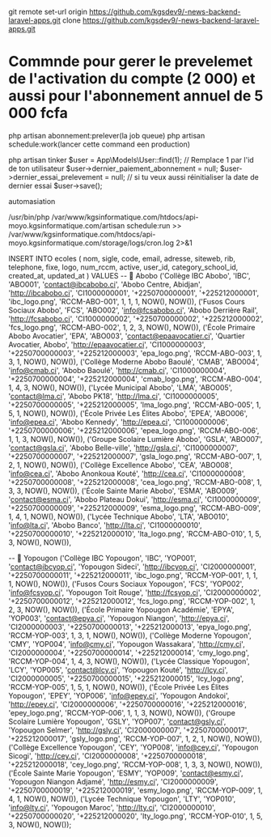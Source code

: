 git remote set-url origin  https://github.com/kgsdev9/-news-backend-laravel-apps.git clone  https://github.com/kgsdev9/-news-backend-laravel-apps.git

 

# Commnde pour gerer le prevelemet de l'activation du compte (2 000) et aussi pour l'abonnement annuel de 5 000 fcfa 
php artisan abonnement:prelever(la job queue)
php artisan schedule:work(lancer cette command een production)



php artisan tinker
$user = App\Models\User::find(1); // Remplace 1 par l'id de ton utilisateur
$user->dernier_paiement_abonnement = null;
$user->dernier_essai_prelevement = null; // si tu veux aussi réinitialiser la date de dernier essai
$user->save();

automasiation 

/usr/bin/php /var/www/kgsinformatique.com/htdocs/api-moyo.kgsinformatique.com/artisan schedule:run >> /var/www/kgsinformatique.com/htdocs/api-moyo.kgsinformatique.com/storage/logs/cron.log 2>&1

INSERT INTO ecoles (
    nom, sigle, code, email, adresse, siteweb, rib, telephone, fixe, logo,
    num_rccm, active, user_id, category_school_id, created_at, updated_at
) VALUES
-- 🔹 Abobo
('Collège IBC Abobo', 'IBC', 'ABO001', 'contact@ibcabobo.ci', 'Abobo Centre, Abidjan', 'http://ibcabobo.ci', 'CI1000000001', '+2250700000001', '+225212000001', 'ibc_logo.png', 'RCCM-ABO-001', 1, 1, 1, NOW(), NOW()),
('Fusos Cours Sociaux Abobo', 'FCS', 'ABO002', 'info@fcsabobo.ci', 'Abobo Derrière Rail', 'http://fcsabobo.ci', 'CI1000000002', '+2250700000002', '+225212000002', 'fcs_logo.png', 'RCCM-ABO-002', 1, 2, 3, NOW(), NOW()),
('École Primaire Abobo Avocatier', 'EPA', 'ABO003', 'contact@epaavocatier.ci', 'Quartier Avocatier, Abobo', 'http://epaavocatier.ci', 'CI1000000003', '+2250700000003', '+225212000003', 'epa_logo.png', 'RCCM-ABO-003', 1, 3, 1, NOW(), NOW()),
('Collège Moderne Abobo Baoulé', 'CMAB', 'ABO004', 'info@cmab.ci', 'Abobo Baoulé', 'http://cmab.ci', 'CI1000000004', '+2250700000004', '+225212000004', 'cmab_logo.png', 'RCCM-ABO-004', 1, 4, 3, NOW(), NOW()),
('Lycée Municipal Abobo', 'LMA', 'ABO005', 'contact@lma.ci', 'Abobo PK18', 'http://lma.ci', 'CI1000000005', '+2250700000005', '+225212000005', 'lma_logo.png', 'RCCM-ABO-005', 1, 5, 1, NOW(), NOW()),
('École Privée Les Élites Abobo', 'EPEA', 'ABO006', 'info@epea.ci', 'Abobo Kennedy', 'http://epea.ci', 'CI1000000006', '+2250700000006', '+225212000006', 'epea_logo.png', 'RCCM-ABO-006', 1, 1, 3, NOW(), NOW()),
('Groupe Scolaire Lumière Abobo', 'GSLA', 'ABO007', 'contact@gsla.ci', 'Abobo Belle-ville', 'http://gsla.ci', 'CI1000000007', '+2250700000007', '+225212000007', 'gsla_logo.png', 'RCCM-ABO-007', 1, 2, 1, NOW(), NOW()),
('Collège Excellence Abobo', 'CEA', 'ABO008', 'info@cea.ci', 'Abobo Anonkoua Kouté', 'http://cea.ci', 'CI1000000008', '+2250700000008', '+225212000008', 'cea_logo.png', 'RCCM-ABO-008', 1, 3, 3, NOW(), NOW()),
('École Sainte Marie Abobo', 'ESMA', 'ABO009', 'contact@esma.ci', 'Abobo Plateau Dokui', 'http://esma.ci', 'CI1000000009', '+2250700000009', '+225212000009', 'esma_logo.png', 'RCCM-ABO-009', 1, 4, 1, NOW(), NOW()),
('Lycée Technique Abobo', 'LTA', 'ABO010', 'info@lta.ci', 'Abobo Banco', 'http://lta.ci', 'CI1000000010', '+2250700000010', '+225212000010', 'lta_logo.png', 'RCCM-ABO-010', 1, 5, 3, NOW(), NOW()),

-- 🔹 Yopougon
('Collège IBC Yopougon', 'IBC', 'YOP001', 'contact@ibcyop.ci', 'Yopougon Sideci', 'http://ibcyop.ci', 'CI2000000001', '+2250700000011', '+225212000011', 'ibc_logo.png', 'RCCM-YOP-001', 1, 1, 1, NOW(), NOW()),
('Fusos Cours Sociaux Yopougon', 'FCS', 'YOP002', 'info@fcsyop.ci', 'Yopougon Toit Rouge', 'http://fcsyop.ci', 'CI2000000002', '+2250700000012', '+225212000012', 'fcs_logo.png', 'RCCM-YOP-002', 1, 2, 3, NOW(), NOW()),
('École Primaire Yopougon Académie', 'EPYA', 'YOP003', 'contact@epya.ci', 'Yopougon Niangon', 'http://epya.ci', 'CI2000000003', '+2250700000013', '+225212000013', 'epya_logo.png', 'RCCM-YOP-003', 1, 3, 1, NOW(), NOW()),
('Collège Moderne Yopougon', 'CMY', 'YOP004', 'info@cmy.ci', 'Yopougon Wassakara', 'http://cmy.ci', 'CI2000000004', '+2250700000014', '+225212000014', 'cmy_logo.png', 'RCCM-YOP-004', 1, 4, 3, NOW(), NOW()),
('Lycée Classique Yopougon', 'LCY', 'YOP005', 'contact@lcy.ci', 'Yopougon Kouté', 'http://lcy.ci', 'CI2000000005', '+2250700000015', '+225212000015', 'lcy_logo.png', 'RCCM-YOP-005', 1, 5, 1, NOW(), NOW()),
('École Privée Les Élites Yopougon', 'EPEY', 'YOP006', 'info@epey.ci', 'Yopougon Andokoi', 'http://epey.ci', 'CI2000000006', '+2250700000016', '+225212000016', 'epey_logo.png', 'RCCM-YOP-006', 1, 1, 3, NOW(), NOW()),
('Groupe Scolaire Lumière Yopougon', 'GSLY', 'YOP007', 'contact@gsly.ci', 'Yopougon Selmer', 'http://gsly.ci', 'CI2000000007', '+2250700000017', '+225212000017', 'gsly_logo.png', 'RCCM-YOP-007', 1, 2, 1, NOW(), NOW()),
('Collège Excellence Yopougon', 'CEY', 'YOP008', 'info@cey.ci', 'Yopougon Sicogi', 'http://cey.ci', 'CI2000000008', '+2250700000018', '+225212000018', 'cey_logo.png', 'RCCM-YOP-008', 1, 3, 3, NOW(), NOW()),
('École Sainte Marie Yopougon', 'ESMY', 'YOP009', 'contact@esmy.ci', 'Yopougon Niangon Adjamé', 'http://esmy.ci', 'CI2000000009', '+2250700000019', '+225212000019', 'esmy_logo.png', 'RCCM-YOP-009', 1, 4, 1, NOW(), NOW()),
('Lycée Technique Yopougon', 'LTY', 'YOP010', 'info@lty.ci', 'Yopougon Maroc', 'http://lty.ci', 'CI2000000010', '+2250700000020', '+225212000020', 'lty_logo.png', 'RCCM-YOP-010', 1, 5, 3, NOW(), NOW());
